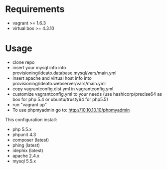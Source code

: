 Requirements
============
- vagrant >= 1.6.3
- virtual box >= 4.3.10

Usage
=====

- clone repo
- insert your mysql info into provisioning/ideato.database.mysql/vars/main.yml
- insert apache and virtual host info into provisioning/ideato.webserver/vars/main.yml
- copy vagrantconfig.dist.yml in vagrantconfig.yml
- customize vagrantconfig.yml to your needs
(use hashicorp/precise64 as box for php 5.4 or ubuntu/trusty64 for php5.5)
- run "vagrant up"
- To use phpmyadmin go to: http://10.10.10.10/phpmyadmin


This configuration install:
- php 5.5.x
- phpunit 4.3
- composer (latest)
- phing (latest)
- idephix (latest)
- apache 2.4.x
- mysql 5.5.x
